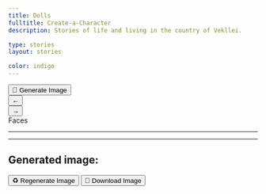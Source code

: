 ```yaml
---
title: Dolls
fulltitle: Create-a-Character
description: Stories of life and living in the country of Vekllei.

type: stories
layout: stories

color: indigo
---
```


<div class="dolls">
	<div class="canvas-wrapper">
		<div class="dolls-left-side">
			<div class="dolls-canvas">
				<div class="dolls-canvas-inner"></div>
			</div>
			<button class="article-button download-link" data-text="Generate Image" onclick="downloadDoll()" download="Vekllei character.png"><span class="smallicon" style="font-size: 14px;">📂</span> <span class="text">Generate Image</span></button>
		</div>
	</div>
	<div class="dolls-editor">
		<nav class="dolls-nav">
			<button class="nav-previous nav-nav-button" onclick="previousNav()">←</button>
			<div class="nav-inner"></div>
			<button class="nav-next nav-nav-button" onclick="nextNav()">→</button>
		</nav>
		<span class="current-page">Faces</span>
		<hr />
		<div class="color-options">
			<div class="color-circle reset-circle" onclick="setColor(null)"></div>
		</div>
		<div class="doll-options"></div>
	</div>
</div>

<div class="dolls-templates">
	<template class="dolls-nav-item-template">
		<button class="dolls-nav-item">
			<span class="icon">←</span>
			<span class="text">My nav</span>
		</button>
	</template>
</div>

<div class="dolls-download-stuff hidden">
	<hr />
	<h2>Generated image:</h2>
	<div class="doll-img-container"></div>
	<div class="dolls-multiple-buttons">
		<button class="article-button download-link" data-text="Regenerate image" onclick="downloadDoll()" download="Vekllei character.png"><span class="smallicon" style="font-size: 14px;">♻️</span> <span class="text">Regenerate Image</span></button>
		<button class="article-button" onclick="downloadDoll()" download="Vekllei character.png"><span class="smallicon" style="font-size: 14px;">📂</span> <span class="text">Download Image</span></button>
	</div>
</div>

<script src="/js/html-to-image.js"></script>
<script src="/js/dolls.js"></script>